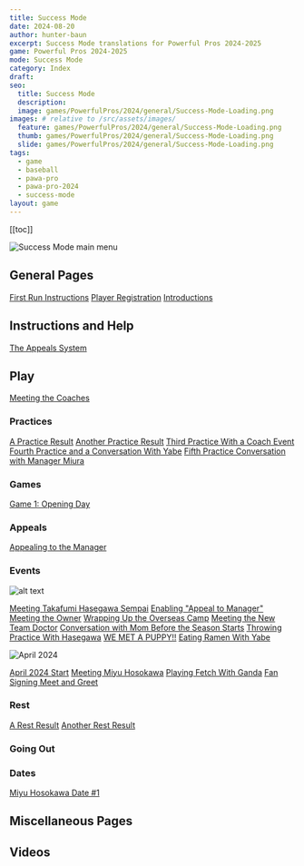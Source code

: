 ```yaml
---
title: Success Mode
date: 2024-08-20
author: hunter-baun
excerpt: Success Mode translations for Powerful Pros 2024-2025
game: Powerful Pros 2024-2025
mode: Success Mode
category: Index
draft: 
seo:
  title: Success Mode
  description:
  image: games/PowerfulPros/2024/general/Success-Mode-Loading.png
images: # relative to /src/assets/images/
  feature: games/PowerfulPros/2024/general/Success-Mode-Loading.png
  thumb: games/PowerfulPros/2024/general/Success-Mode-Loading.png
  slide: games/PowerfulPros/2024/general/Success-Mode-Loading.png
tags:
  - game
  - baseball
  - pawa-pro
  - pawa-pro-2024
  - success-mode
layout: game
---
```

[[toc]]
<article class="prose max-w-xl lg:max-w-4xl lg:prose-lg">

![Success Mode main menu](/assets/images/games/PowerfulPros/2024/SuccessMode/Play/Start/PlayerRegistration/2.png)

## General Pages
[First Run Instructions](<./Play/FirstRunInstructions>)
[Player Registration](./Play/Start/PlayerRegistration/)
[Introductions](<./Play/Start/Introduction>)

## Instructions and Help
<!-- [Instructions](Instructions) -->
[The Appeals System](./Instructions/ProSystem/Appeals/)

## Play
[Meeting the Coaches](./Play/Start/MeetingTheCoaches)

### Practices
<!-- [Practice Help and Instructions](<Play/Practices/Help-Instructions>) -->
[A Practice Result](./Play/Practices/1)
[Another Practice Result](./Play/Practices/1)
[Third Practice With a Coach Event](./Play/Practices/3)
[Fourth Practice and a Conversation With Yabe](./Play/Practices/4)
[Fifth Practice Conversation with Manager Miura](./Play/Practices/5)

### Games
[Game 1: Opening Day](./Play/Games/1)

### Appeals
[Appealing to the Manager](./Play/Appeals/AppealToManager1)

### Events

![alt text](/assets/images/games/PowerfulPros/2024/SuccessMode/march-month-card.png)

[Meeting Takafumi Hasegawa Sempai](./Play/Events/MeetingHasegawaSempai)
[Enabling "Appeal to Manager"](./Play/Events/EnablingAppealToManager)
[Meeting the Owner](./Play/Events/MeetingTheOwner)
[Wrapping Up the Overseas Camp](./Play/Events/WrappingUpTheOverseasCamp)
[Meeting the New Team Doctor](./Play/Events/MeetingTheNewTeamDoctor)
[Conversation with Mom Before the Season Starts](./Play/Events/ConversationWithMomBeforeTheSeason)
[Throwing Practice With Hasegawa](./Play/Events/ThrowingPracticeWithHasegawa)
[WE MET A PUPPY!!](./Play/Events/WeMetAPuppy)
[Eating Ramen With Yabe](./Play/Events/EatingRamenWithYabe)

![April 2024](/assets/images/games/PowerfulPros/2024/SuccessMode/april-month-card.png)

[April 2024 Start](./Play/Events/AprilStart)
[Meeting Miyu Hosokawa](./Play/Events/MeetingMiyuHosokawa)
[Playing Fetch With Ganda](./Play/Events/FetchWithGanda)
[Fan Signing Meet and Greet](./Play/Events/FanSigningEvent)

### Rest
[A Rest Result](./Play/Rest/1)
[Another Rest Result](./Play/Rest/2)

### Going Out
<!-- [Introduction and Going Out "Alone"](<Play/Going Out/Introduction>)
[Going to the Park with Yabe](<Play/Going Out/Park With Yabe>) -->

### Dates
[Miyu Hosokawa Date #1](./Play/Dates/Hosokawa1)

## Miscellaneous Pages

<!-- [Names and Characters](<Names>) -->

## Videos

</article>